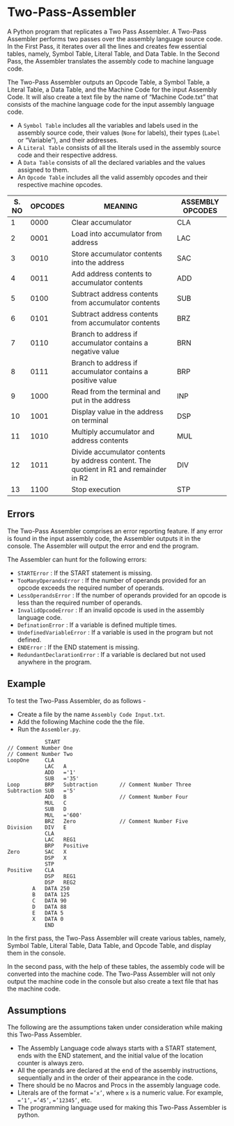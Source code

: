 # Two-Pass-Assembler

A Python program that replicates a Two Pass Assembler. A Two-Pass Assembler performs two passes over the assembly language source code. In the First Pass, it iterates over all the lines and creates few essential tables, namely, Symbol Table, Literal Table, and Data Table. In the Second Pass, the Assembler translates the assembly code to machine language code.

The Two-Pass Assembler outputs an Opcode Table, a Symbol Table, a Literal Table, a Data Table, and the Machine Code for the input Assembly Code. It will also create a text file by the name of “Machine Code.txt” that consists of the machine language code for the input assembly language code.

* A `Symbol Table` includes all the variables and labels used in the assembly source code, their values (`None` for labels), their types (`Label` or “Variable”), and their addresses.
* A `Literal Table` consists of all the literals used in the assembly source code and their respective address.
* A `Data Table` consists of all the declared variables and the values assigned to them.
* An `Opcode Table` includes all the valid assembly opcodes and their respective machine opcodes. 

| S. NO | OPCODES | MEANING                                                                               | ASSEMBLY OPCODES |
|-------|---------|---------------------------------------------------------------------------------------|------------------|
| 1     | 0000    | Clear accumulator                                                                     | CLA              |
| 2     | 0001    | Load into accumulator from address                                                    | LAC              |
| 3     | 0010    | Store accumulator contents into the address                                           | SAC              |
| 4     | 0011    | Add address contents to accumulator contents                                          | ADD              |
| 5     | 0100    | Subtract address contents from accumulator contents                                   | SUB              |
| 6     | 0101    | Subtract address contents from accumulator contents                                   | BRZ              |
| 7     | 0110    | Branch to address if accumulator contains a negative value                            | BRN              |
| 8     | 0111    | Branch to address if accumulator contains a positive value                            | BRP              |
| 9     | 1000    | Read from the terminal and put in the address                                         | INP              |
| 10    | 1001    | Display value in the address on terminal                                              | DSP              |
| 11    | 1010    | Multiply accumulator and address contents                                             | MUL              |
| 12    | 1011    | Divide accumulator contents by address content. The quotient in R1 and remainder in R2| DIV              |
| 13    | 1100    | Stop execution                                                                        | STP              |

## Errors

The Two-Pass Assembler comprises an error reporting feature. If any error is found in the input assembly code, the Assembler outputs it in the console. The Assembler will output the error and end the program.

The Assembler can hunt for the following errors:
* `STARTError` : If the START statement is missing.
* `TooManyOperandsError` : If the number of operands provided for an 
opcode exceeds the required number of operands.
* `LessOperandsError` : If the number of operands provided for an 
opcode is less than the required number of operands.
* `InvalidOpcodeError` : If an invalid opcode is used in the assembly 
language code.
* `DefinationError` : If a variable is defined multiple times.
* `UndefinedVariableError` : If a variable is used in the program but not 
defined.
* `ENDError` : If the END statement is missing.
* `RedundantDeclarationError` : If a variable is declared but not used 
anywhere in the program.

## Example

To test the Two-Pass Assembler, do as follows - 
* Create a file by the name `Assembly Code Input.txt`.
* Add the following Machine code the the file.
* Run the `Assembler.py`.

```
            START
// Comment Number One
// Comment Number Two
LoopOne     CLA
            LAC   A
            ADD   ='1'
            SUB   ='35'
Loop        BRP   Subtraction       // Comment Number Three
Subtraction SUB   ='5'
            ADD   B                 // Comment Number Four
            MUL   C
            SUB   D
            MUL   ='600'
            BRZ   Zero              // Comment Number Five
Division    DIV   E
            CLA
            LAC   REG1
            BRP   Positive
Zero        SAC   X
            DSP   X
            STP
Positive    CLA
            DSP   REG1
            DSP   REG2
        A   DATA 250
        B   DATA 125
        C   DATA 90
        D   DATA 88
        E   DATA 5
        X   DATA 0
            END
```

In the first pass, the Two-Pass Assembler will create various tables, namely, Symbol Table, Literal Table, Data Table, and Opcode Table, and display them in the console.

In the second pass, with the help of these tables, the assembly code will be converted into the machine code. The Two-Pass Assembler will not only output the machine code in the console but also create a text file that has the machine code.

## Assumptions

The following are the assumptions taken under consideration while making this Two-Pass Assembler.
* The Assembly Language code always starts with a START statement, ends with the END statement, and the initial value of the location counter is always zero.
* All the operands are declared at the end of the assembly instructions, sequentially and in the order of their appearance in the code.
* There should be no Macros and Procs in the assembly language code.
* Literals are of the format `=’x’`, where `x` is a numeric value. For example, `=’1’`, `=’45’`, `=’12345’`, etc.
* The programming language used for making this Two-Pass Assembler is python.
